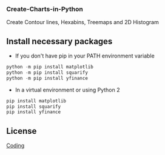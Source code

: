 ### Create-Charts-in-Python

Create Contour lines, Hexabins, Treemaps and 2D Histogram

## Install necessary packages 
* If you don't have pip in your PATH environment variable
```python
python -m pip install matplotlib
python -m pip install squarify
python -m pip install yfinance
```
* In a virtual environment or using Python 2
```python
pip install matplotlib
pip install squarify
pip install yfinance
```
## License

[Coding](https://www.clcoding.com/)
